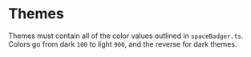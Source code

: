 # Themes

Themes must contain all of the color values outlined in `spaceBadger.ts`.  
Colors go from dark `100` to light `900`, and the reverse for dark themes.
